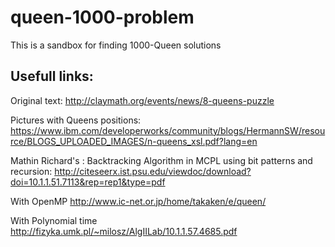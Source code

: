 # queen-1000-problem
This is a sandbox for finding 1000-Queen solutions

## Usefull links:

Original text:
http://claymath.org/events/news/8-queens-puzzle

Pictures with Queens positions:
https://www.ibm.com/developerworks/community/blogs/HermannSW/resource/BLOGS_UPLOADED_IMAGES/n-queens_xsl.pdf?lang=en

Mathin Richard's : Backtracking Algorithm in MCPL using bit patterns and recursion:
http://citeseerx.ist.psu.edu/viewdoc/download?doi=10.1.1.51.7113&rep=rep1&type=pdf

With OpenMP
http://www.ic-net.or.jp/home/takaken/e/queen/

With Polynomial time
http://fizyka.umk.pl/~milosz/AlgIILab/10.1.1.57.4685.pdf


